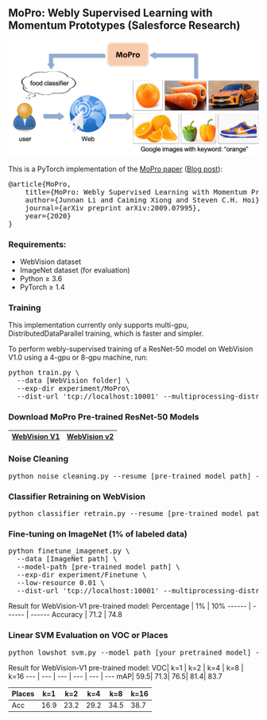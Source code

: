 ## MoPro: Webly Supervised Learning with Momentum Prototypes (Salesforce Research)
<img src="./img/blog.png" width="600">

This is a PyTorch implementation of the <a href="https://arxiv.org/abs/2009.07995">MoPro paper</a> (<a href="https://arxiv.org/abs/2005.2009.07995">Blog post</a>):
<pre>
@article{MoPro,
	title={MoPro: Webly Supervised Learning with Momentum Prototypes},
	author={Junnan Li and Caiming Xiong and Steven C.H. Hoi},
	journal={arXiv preprint arXiv:2009.07995},
	year={2020}
}</pre>


### Requirements:
* WebVision dataset
* ImageNet dataset (for evaluation)
* Python ≥ 3.6
* PyTorch ≥ 1.4


### Training
This implementation currently only supports multi-gpu, DistributedDataParallel training, which is faster and simpler.

To perform webly-supervised training of a ResNet-50 model on WebVision V1.0 using a 4-gpu or 8-gpu machine, run: 
<pre>python train.py \ 
  --data [WebVision folder] \ 
  --exp-dir experiment/MoPro\
  --dist-url 'tcp://localhost:10001' --multiprocessing-distributed --world-size 1 --rank 0
</pre>


### Download MoPro Pre-trained ResNet-50 Models
<a href="https://storage.googleapis.com/sfr-pcl-data-research/MoPro_checkpoint/MoPro_V1_epoch90.tar">WebVision V1</a>| <a href="https://storage.googleapis.com/sfr-pcl-data-research/MoPro_checkpoint/MoPro_V2_epoch90.tar">WebVision v2</a>
------ | ------


### Noise Cleaning
<pre>python noise_cleaning.py --resume [pre-trained model path] --annotation pseudo_label.json
</pre>


### Classifier Retraining on WebVision
<pre>python classifier_retrain.py --resume [pre-trained model path] --annotation pseudo_label.json --exp-dir experiment/cRT
</pre>

### Fine-tuning on ImageNet (1% of labeled data)
<pre>python finetune_imagenet.py \
  --data [ImageNet path] \
  --model-path [pre-trained model path] \
  --exp-dir experiment/Finetune \
  --low-resource 0.01 \
  --dist-url 'tcp://localhost:10001' --multiprocessing-distributed --world-size 1 --rank 0 
</pre>

Result for WebVision-V1 pre-trained model: 
Percentage | 1% | 10% 
------ | ------ | ------
Accuracy | 71.2 | 74.8 


### Linear SVM Evaluation on VOC or Places
<pre>python lowshot_svm.py --model_path [your pretrained model] --dataset VOC --voc-path [VOC data path]
</pre>

Result for WebVision-V1 pre-trained model: 
VOC| k=1 | k=2 | k=4 | k=8 | k=16
--- | --- | --- | --- | --- | --- 
mAP| 59.5| 71.3| 76.5| 81.4| 83.7

Places| k=1 | k=2 | k=4 | k=8 | k=16
--- | --- | --- | --- | --- | --- 
Acc| 16.9| 23.2| 29.2| 34.5| 38.7
